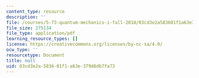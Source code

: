 ```yaml
---
content_type: resource
description: ''
file: /courses/5-73-quantum-mechanics-i-fall-2018/03cd3e2a583601f1a63e379d6db7fa73_MIT5_73F18_Lec27s2.pdf
file_size: 275134
file_type: application/pdf
learning_resource_types: []
license: https://creativecommons.org/licenses/by-nc-sa/4.0/
ocw_type: ''
resourcetype: Document
title: null
uid: 03cd3e2a-5836-01f1-a63e-379d6db7fa73
---
```

